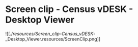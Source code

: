 # Screen clip - Census vDESK - Desktop Viewer

![[./_resources/Screen_clip_-_Census_vDESK_-_Desktop_Viewer.resources/ScreenClip.png]]
